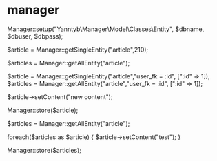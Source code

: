 # manager

Manager::setup("Yanntyb\\Manager\\Model\\Classes\\Entity", $dbname, $dbuser, $dbpass);

$article = Manager::getSingleEntity("article",210);

$articles = Manager::getAllEntity("article");

$article = Manager::getSingleEntity("article","user_fk = :id", [":id" => 1]);
$articles = Manager::getAllEntity("article","user_fk = :id", [":id" => 1]);

$article->setContent("new content");

Manager::store($article);

$articles = Manager::getAllEntity("article");

foreach($articles as $article) {
    $article->setContent("test");
}

Manager::store($articles);